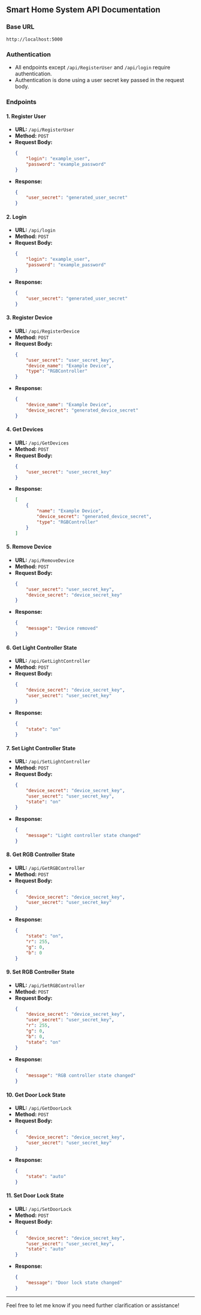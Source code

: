 ## Smart Home System API Documentation

### Base URL
```
http://localhost:5000
```

### Authentication
- All endpoints except `/api/RegisterUser` and `/api/login` require authentication.
- Authentication is done using a user secret key passed in the request body.

### Endpoints

#### 1. Register User
- **URL:** `/api/RegisterUser`
- **Method:** `POST`
- **Request Body:**
  ```json
  {
      "login": "example_user",
      "password": "example_password"
  }
  ```
- **Response:**
  ```json
  {
      "user_secret": "generated_user_secret"
  }
  ```
  
#### 2. Login
- **URL:** `/api/login`
- **Method:** `POST`
- **Request Body:**
  ```json
  {
      "login": "example_user",
      "password": "example_password"
  }
  ```
- **Response:**
  ```json
  {
      "user_secret": "generated_user_secret"
  }
  ```

#### 3. Register Device
- **URL:** `/api/RegisterDevice`
- **Method:** `POST`
- **Request Body:**
  ```json
  {
      "user_secret": "user_secret_key",
      "device_name": "Example Device",
      "type": "RGBController"
  }
  ```
- **Response:**
  ```json
  {
      "device_name": "Example Device",
      "device_secret": "generated_device_secret"
  }
  ```

#### 4. Get Devices
- **URL:** `/api/GetDevices`
- **Method:** `POST`
- **Request Body:**
  ```json
  {
      "user_secret": "user_secret_key"
  }
  ```
- **Response:**
  ```json
  [
      {
          "name": "Example Device",
          "device_secret": "generated_device_secret",
          "type": "RGBController"
      }
  ]
  ```

#### 5. Remove Device
- **URL:** `/api/RemoveDevice`
- **Method:** `POST`
- **Request Body:**
  ```json
  {
      "user_secret": "user_secret_key",
      "device_secret": "device_secret_key"
  }
  ```
- **Response:**
  ```json
  {
      "message": "Device removed"
  }
  ```

#### 6. Get Light Controller State
- **URL:** `/api/GetLightController`
- **Method:** `POST`
- **Request Body:**
  ```json
  {
      "device_secret": "device_secret_key",
      "user_secret": "user_secret_key"
  }
  ```
- **Response:**
  ```json
  {
      "state": "on"
  }
  ```

#### 7. Set Light Controller State
- **URL:** `/api/SetLightController`
- **Method:** `POST`
- **Request Body:**
  ```json
  {
      "device_secret": "device_secret_key",
      "user_secret": "user_secret_key",
      "state": "on"
  }
  ```
- **Response:**
  ```json
  {
      "message": "Light controller state changed"
  }
  ```

#### 8. Get RGB Controller State
- **URL:** `/api/GetRGBController`
- **Method:** `POST`
- **Request Body:**
  ```json
  {
      "device_secret": "device_secret_key",
      "user_secret": "user_secret_key"
  }
  ```
- **Response:**
  ```json
  {
      "state": "on",
      "r": 255,
      "g": 0,
      "b": 0
  }
  ```

#### 9. Set RGB Controller State
- **URL:** `/api/SetRGBController`
- **Method:** `POST`
- **Request Body:**
  ```json
  {
      "device_secret": "device_secret_key",
      "user_secret": "user_secret_key",
      "r": 255,
      "g": 0,
      "b": 0,
      "state": "on"
  }
  ```
- **Response:**
  ```json
  {
      "message": "RGB controller state changed"
  }
  ```

#### 10. Get Door Lock State
- **URL:** `/api/GetDoorLock`
- **Method:** `POST`
- **Request Body:**
  ```json
  {
      "device_secret": "device_secret_key",
      "user_secret": "user_secret_key"
  }
  ```
- **Response:**
  ```json
  {
      "state": "auto"
  }
  ```

#### 11. Set Door Lock State
- **URL:** `/api/SetDoorLock`
- **Method:** `POST`
- **Request Body:**
  ```json
  {
      "device_secret": "device_secret_key",
      "user_secret": "user_secret_key",
      "state": "auto"
  }
  ```
- **Response:**
  ```json
  {
      "message": "Door lock state changed"
  }
  ```

---

Feel free to let me know if you need further clarification or assistance!
